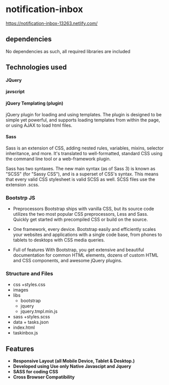 # notification-inbox

https://notification-inbox-13263.netlify.com/

## dependencies

No dependencies as such, all required libraries are included

## Technologies used

#### JQuery

#### javscript

#### jQuery Templating (plugin)
jQuery plugin for loading and using templates. The plugin is designed to be simple yet powerful, and supports loading templates from within the page, or using AJAX to load html files.

#### Sass
Sass is an extension of CSS, adding nested rules, variables, mixins, selector inheritance, and more. It's translated to well-formatted, standard CSS using the command line tool or a web-framework plugin.

Sass has two syntaxes. The new main syntax (as of Sass 3) is known as "SCSS" (for "Sassy CSS"), and is a superset of CSS's syntax. This means that every valid CSS stylesheet is valid SCSS as well. SCSS files use the extension .scss.

### Bootstrp JS

+ Preprocessors
Bootstrap ships with vanilla CSS, but its source code utilizes the two most popular CSS preprocessors, Less and Sass. Quickly get started with precompiled CSS or build on the source.

+ One framework, every device.
Bootstrap easily and efficiently scales your websites and applications with a single code base, from phones to tablets to desktops with CSS media queries.

+ Full of features
With Bootstrap, you get extensive and beautiful documentation for common HTML elements, dozens of custom HTML and CSS components, and awesome jQuery plugins.

### Structure and Files

 + css
     +styles.css
 + images
 + libs
      + bootstrap
      + jquery
      + jquery.tmpl.min.js
 + sass
      +styles.scss
 + data
       + tasks.json
 + index.html
 + taskinbox.js


## Features
+ **Responsive Layout (all Mobile Device, Tablet & Desktop.)**
+ **Developed using Use only Native Javascipt and Jquery**
+ **SASS for coding CSS**
+ **Cross Browser Compatibility**



